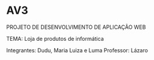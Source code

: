# AV3
PROJETO DE DESENVOLVIMENTO DE APLICAÇÃO WEB 


TEMA: Loja de produtos de informática


Integrantes: Dudu, Maria Luiza e Luma
Professor: Lázaro 

